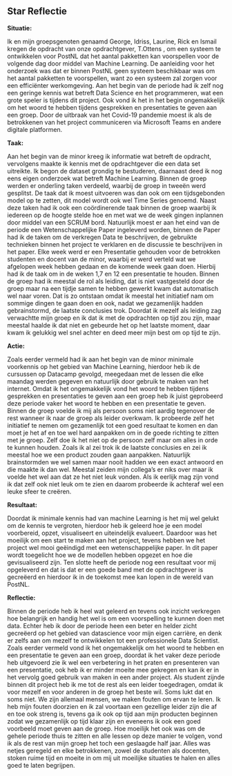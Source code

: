 ## Star Reflectie


**Situatie:**


Ik en mijn groepsgenoten genaamd George, Idriss, Laurine, Rick en Ismail kregen de opdracht van onze opdrachtgever, T.Ottens , om een systeem te ontwikkelen voor PostNL dat het aantal pakketten kan voorspellen voor de volgende dag door middel van Machine Learning. De aanleiding voor het onderzoek was dat er binnen PostNL geen systeem beschikbaar was om het aantal pakketten te voorspellen, want zo een systeem zal zorgen voor een efficiënter werkomgeving. Aan het begin van de periode had ik zelf nog een geringe kennis wat betreft Data Science en het programmeren, wat een grote speler is tijdens dit project. Ook vond ik het in het begin ongemakkelijk om het woord te hebben tijdens gesprekken en presentaties te geven aan een groep. Door de uitbraak van het Covid-19 pandemie moest ik als de betrokkenen van het project communiceren via Microsoft Teams en andere digitale platformen.


**Taak:**


Aan het begin van de minor kreeg ik informatie wat betreft de opdracht, vervolgens maakte ik kennis met de opdrachtgever die een data set uitreikte. Ik begon de dataset grondig te bestuderen, daarnaast deed ik nog eens eigen onderzoek wat betreft Machine Learning. Binnen de groep werden er onderling taken verdeeld, waarbij de groep in tweeën werd gesplitst. De taak dat ik moest uitvoeren was dan ook om een tijdsgebonden model op te zetten, dit model wordt ook wel Time Series genoemd. Naast deze taken had ik ook een coördinerende taak binnen de groep waarbij ik iedereen op de hoogte stelde hoe en met wat we de week gingen inplannen door middel van een SCRUM bord. Natuurlijk moest er aan het eind van de periode een Wetenschappelijke Paper ingeleverd worden, binnen de Paper had ik de taken om de verkregen Data te beschrijven, de gebruikte technieken binnen het project te verklaren en de discussie te beschrijven in het paper. Elke week werd er een Presentatie gehouden voor de betrokken studenten en docent van de minor, waarbij er werd verteld wat we afgelopen week hebben gedaan en de komende week gaan doen. Hierbij had ik de taak om in de weken 1,7 en 12 een presentatie te houden. Binnen de groep had ik meestal de rol als leiding, dat is niet vastgesteld door de groep maar na een tijdje samen te hebben gewerkt kwam dat automatisch wel naar voren. Dat is zo ontstaan omdat ik meestal het initiatief nam om sommige dingen te gaan doen en ook, nadat we gezamenlijk hadden gebrainstormd, de laatste conclusies trok. Doordat ik mezelf als leiding zag verwachtte mijn groep en ik dat ik met de opdrachten op tijd zou zijn, maar meestal haalde ik dat niet en gebeurde het op het laatste moment, daar kwam ik gelukkig wel snel achter en deed meer mijn best om op tijd te zijn.


**Actie:**


Zoals eerder vermeld had ik aan het begin van de minor minimale voorkennis op het gebied van Machine Learning, hierdoor heb ik de cursussen op Datacamp gevolgd, meegedaan met de lessen die elke maandag werden gegeven en natuurlijk door gebruik te maken van het internet. Omdat ik het ongemakkelijk vond het woord te hebben tijdens gesprekken en presentaties te geven aan een groep heb ik juist geprobeerd deze periode vaker het woord te hebben en een presentatie te geven. Binnen de groep voelde ik mij als persoon soms niet aardig tegenover de rest wanneer ik naar de groep als leider overkwam. Ik probeerde zelf het initiatief te nemen om gezamenlijk tot een goed resultaat te komen en dan moet je het af en toe wel hard aanpakken om in de goede richting te zitten met je groep. Zelf doe ik het niet op de persoon zelf maar om alles in orde te kunnen houden. Zoals ik al zei trok ik de laatste conclusies en zei ik meestal hoe we een product zouden gaan aanpakken. Natuurlijk brainstormden we wel samen maar nooit hadden we een exact antwoord en die maakte ik dan wel. Meestal zeiden mijn collega’s er niks over maar ik voelde het wel aan dat ze het niet leuk vonden. Als ik eerlijk mag zijn vond ik dat zelf ook niet leuk om te zien en daarom probeerde ik achteraf wel een leuke sfeer te creëren.


**Resultaat:**


Doordat ik minimale kennis had van machine Learning is het mij wel gelukt om de kennis te vergroten, hierdoor heb ik geleerd hoe je een model voorbereid, opzet, visualiseert en uiteindelijk evalueert. Daardoor was het moeilijk om een start te maken aan het project, tevens hebben we het project wel mooi geëindigd met een wetenschappelijke paper. In dit paper wordt toegelicht hoe we de modellen hebben opgezet en hoe die gevisualiseerd zijn. Ten slotte heeft de periode nog een resultaat voor mij opgeleverd en dat is dat er een goede band met de opdrachtgever is gecreëerd en hierdoor ik in de toekomst mee kan lopen in de wereld van PostNL.


**Reflectie:**


Binnen de periode heb ik heel wat geleerd en tevens ook inzicht verkregen hoe belangrijk en handig het wel is om een voorspelling te kunnen doen met data. Echter heb ik door de periode heen een beter en helder zicht gecreëerd op het gebied van datascience voor mijn eigen carrière, en denk er zelfs aan om mezelf te ontwikkelen tot een professionele Data Scientist. Zoals eerder vermeld vond ik het ongemakkelijk om het woord te hebben en een presentatie te geven aan een groep, doordat ik het vaker deze periode heb uitgevoerd zie ik wel een verbetering in het praten en presenteren van een presentatie, ook heb ik er minder moeite mee gekregen en kan ik er in het vervolg goed gebruik van maken in een ander project. Als student zijnde binnen dit project heb ik me tot de rest als een leider toegedragen, omdat ik voor mezelf en voor anderen in de groep het beste wil. Soms lukt dat en soms niet. We zijn allemaal mensen, we maken fouten om ervan te leren. Ik heb mijn fouten doorzien en ik zal voortaan een gezellige leider zijn die af en toe ook streng is, tevens ga ik ook op tijd aan mijn producten beginnen zodat we gezamenlijk op tijd klaar zijn en eveneens ik ook een goed voorbeeld moet geven aan de groep. Hoe moeilijk het ook was om de gehele periode thuis te zitten en alle lessen op deze manier te volgen, vond ik als de rest van mijn groep het toch een geslaagde half jaar. Alles was netjes geregeld en elke betrokkenen, zowel de studenten als docenten, stoken ruime tijd en moeite in om mij uit moeilijke situaties te halen en alles goed te laten begrijpen.
